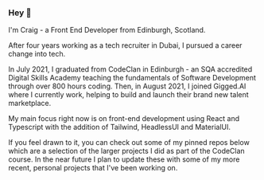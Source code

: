 ### Hey 👋 

I'm Craig - a Front End Developer from Edinburgh, Scotland.

After four years working as a tech recruiter in Dubai, I pursued a career change into tech. 

In July 2021, I graduated from CodeClan in Edinburgh - an SQA accredited Digital Skills Academy teaching the fundamentals of Software Development through over 800 hours coding. Then, in August 2021, I joined Gigged.AI where I currently work, helping to build and launch their brand new talent marketplace. 

My main focus right now is on front-end development using React and Typescript with the addition of Tailwind, HeadlessUI and MaterialUI.

If you feel drawn to it, you can check out some of my pinned repos below which are a selection of the larger projects I did as part of the CodeClan course. In the near future I plan to update these with some of my more recent, personal projects that I've been working on.

<!--
**crwils/crwils** is a ✨ _special_ ✨ repository because its `README.md` (this file) appears on your GitHub profile.

Here are some ideas to get you started:

- 🔭 I’m currently working on ...
- 🌱 I’m currently learning ...
- 👯 I’m looking to collaborate on ...
- 🤔 I’m looking for help with ...
- 💬 Ask me about ...
- 📫 How to reach me: ...
- 😄 Pronouns: ...
- ⚡ Fun fact: ...
-->
